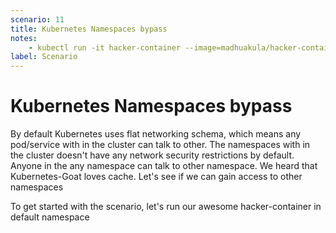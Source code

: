 ```yaml
---
scenario: 11
title: Kubernetes Namespaces bypass
notes:
    - kubectl run -it hacker-container --image=madhuakula/hacker-container -- sh
label: Scenario
---
```


# Kubernetes Namespaces bypass

By default Kubernetes uses flat networking schema, which means any pod/service with in the cluster can talk to other. The namespaces with in the cluster doesn't have any network security restrictions by default. Anyone in the any namespace can talk to other namespace. We heard that Kubernetes-Goat loves cache. Let's see if we can gain access to other namespaces

To get started with the scenario, let's run our awesome hacker-container in default namespace
